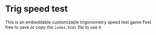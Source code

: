 # Trig speed test

This is an embeddable customizable trigonometry speed test game
Feel free to save or copy the `index.html` file to use it
